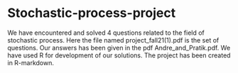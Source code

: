 # Stochastic-process-project

We have encountered and solved 4 questions related to the field of stochastic process. 
Here the file named project_fall21(1).pdf is the set of questions. Our answers has been given in the pdf Andre_and_Pratik.pdf. We have used R for development of our solutions. The project has been created in R-markdown. 
